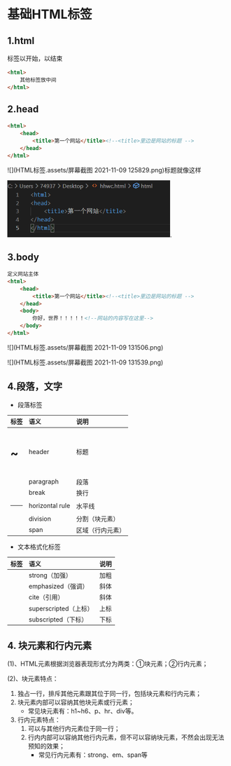 # 基础HTML标签

## 1.html

<hrtml>标签以<html>开始，以</html>结束

~~~html
<html>
    其他标签放中间
</html>
~~~

## 2.head

~~~html
<html>
    <head>
        <title>第一个网站</title><!--<title>里边是网站的标题 -->
    </head>
</html>
~~~

![](HTML标签.assets/屏幕截图 2021-11-09 125829.png)标题就像这样

<img src="HTML标签.assets/屏幕截图 2021-11-09 125805.png" style="zoom: 80%;" />.

## 3.body

~~~html
定义网站主体
<html>
    <head>
        <title>第一个网站</title><!--<title>里边是网站的标题 -->
    </head>
    <body>
        你好，世界！！！！！<!--网站的内容写在这里-->
    </body>
</html>
~~~

![](HTML标签.assets/屏幕截图 2021-11-09 131506.png)

![](HTML标签.assets/屏幕截图 2021-11-09 131539.png)

## 4.段落，文字

- 段落标签

| 标签      | 语义            | 说明             |
| :-------- | :-------------- | :--------------- |
| <h1>~<h6> | header          | 标题             |
| <p>       | paragraph       | 段落             |
| <br>      | break           | 换行             |
| <hr>      | horizontal rule | 水平线           |
| <div>     | division        | 分割（块元素）   |
| <span>    | span            | 区域（行内元素） |

- 文本格式化标签

| 标签     | 语义                  | 说明 |
| :------- | :-------------------- | :--- |
| <strong> | strong（加强）        | 加粗 |
| <em>     | emphasized（强调）    | 斜体 |
| <cite>   | cite（引用）          | 斜体 |
| <sup>    | superscripted（上标） | 上标 |
| <sub>    | subscripted（下标）   | 下标 |

## 4. 块元素和行内元素

(1)、HTML元素根据浏览器表现形式分为两类：①块元素；②行内元素；

(2)、块元素特点：

1. 独占一行，排斥其他元素跟其位于同一行，包括块元素和行内元素；
2. 块元素内部可以容纳其他块元素或行元素；
   - 常见块元素有：h1~h6、p、hr、div等。
3. 行内元素特点：
   1. 可以与其他行内元素位于同一行；
   2. 行内内部可以容纳其他行内元素，但不可以容纳块元素，不然会出现无法预知的效果；
      - 常见行内元素有：strong、em、span等
        